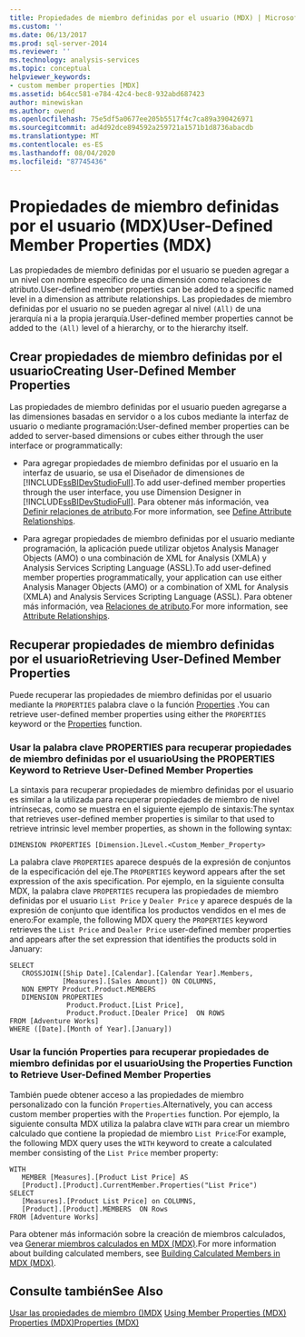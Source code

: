 ```yaml
---
title: Propiedades de miembro definidas por el usuario (MDX) | Microsoft Docs
ms.custom: ''
ms.date: 06/13/2017
ms.prod: sql-server-2014
ms.reviewer: ''
ms.technology: analysis-services
ms.topic: conceptual
helpviewer_keywords:
- custom member properties [MDX]
ms.assetid: b64cc581-e784-42c4-bec8-932abd687423
author: minewiskan
ms.author: owend
ms.openlocfilehash: 75e5df5a0677ee205b5517f4c7ca89a390426971
ms.sourcegitcommit: ad4d92dce894592a259721a1571b1d8736abacdb
ms.translationtype: MT
ms.contentlocale: es-ES
ms.lasthandoff: 08/04/2020
ms.locfileid: "87745436"
---
```

# <a name="user-defined-member-properties-mdx"></a><span data-ttu-id="167e8-102">Propiedades de miembro definidas por el usuario (MDX)</span><span class="sxs-lookup"><span data-stu-id="167e8-102">User-Defined Member Properties (MDX)</span></span>
  <span data-ttu-id="167e8-103">Las propiedades de miembro definidas por el usuario se pueden agregar a un nivel con nombre específico de una dimensión como relaciones de atributo.</span><span class="sxs-lookup"><span data-stu-id="167e8-103">User-defined member properties can be added to a specific named level in a dimension as attribute relationships.</span></span> <span data-ttu-id="167e8-104">Las propiedades de miembro definidas por el usuario no se pueden agregar al nivel `(All)` de una jerarquía ni a la propia jerarquía.</span><span class="sxs-lookup"><span data-stu-id="167e8-104">User-defined member properties cannot be added to the `(All)` level of a hierarchy, or to the hierarchy itself.</span></span>  
  
## <a name="creating-user-defined-member-properties"></a><span data-ttu-id="167e8-105">Crear propiedades de miembro definidas por el usuario</span><span class="sxs-lookup"><span data-stu-id="167e8-105">Creating User-Defined Member Properties</span></span>  
 <span data-ttu-id="167e8-106">Las propiedades de miembro definidas por el usuario pueden agregarse a las dimensiones basadas en servidor o a los cubos mediante la interfaz de usuario o mediante programación:</span><span class="sxs-lookup"><span data-stu-id="167e8-106">User-defined member properties can be added to server-based dimensions or cubes either through the user interface or programmatically:</span></span>  
  
-   <span data-ttu-id="167e8-107">Para agregar propiedades de miembro definidas por el usuario en la interfaz de usuario, se usa el Diseñador de dimensiones de [!INCLUDE[ssBIDevStudioFull](../../../includes/ssbidevstudiofull-md.md)].</span><span class="sxs-lookup"><span data-stu-id="167e8-107">To add user-defined member properties through the user interface, you use Dimension Designer in [!INCLUDE[ssBIDevStudioFull](../../../includes/ssbidevstudiofull-md.md)].</span></span> <span data-ttu-id="167e8-108">Para obtener más información, vea [Definir relaciones de atributo](../attribute-relationships-define.md).</span><span class="sxs-lookup"><span data-stu-id="167e8-108">For more information, see [Define Attribute Relationships](../attribute-relationships-define.md).</span></span>  
  
-   <span data-ttu-id="167e8-109">Para agregar propiedades de miembro definidas por el usuario mediante programación, la aplicación puede utilizar objetos Analysis Manager Objects (AMO) o una combinación de XML for Analysis (XMLA) y Analysis Services Scripting Language (ASSL).</span><span class="sxs-lookup"><span data-stu-id="167e8-109">To add user-defined member properties programmatically, your application can use either Analysis Manager Objects (AMO) or a combination of XML for Analysis (XMLA) and Analysis Services Scripting Language (ASSL).</span></span> <span data-ttu-id="167e8-110">Para obtener más información, vea [Relaciones de atributo](../../multidimensional-models-olap-logical-dimension-objects/attribute-relationships.md).</span><span class="sxs-lookup"><span data-stu-id="167e8-110">For more information, see [Attribute Relationships](../../multidimensional-models-olap-logical-dimension-objects/attribute-relationships.md).</span></span>  
  
## <a name="retrieving-user-defined-member-properties"></a><span data-ttu-id="167e8-111">Recuperar propiedades de miembro definidas por el usuario</span><span class="sxs-lookup"><span data-stu-id="167e8-111">Retrieving User-Defined Member Properties</span></span>  
 <span data-ttu-id="167e8-112">Puede recuperar las propiedades de miembro definidas por el usuario mediante la `PROPERTIES` palabra clave o la función [Properties](/sql/mdx/properties-mdx) .</span><span class="sxs-lookup"><span data-stu-id="167e8-112">You can retrieve user-defined member properties using either the `PROPERTIES` keyword or the [Properties](/sql/mdx/properties-mdx) function.</span></span>  
  
### <a name="using-the-properties-keyword-to-retrieve-user-defined-member-properties"></a><span data-ttu-id="167e8-113">Usar la palabra clave PROPERTIES para recuperar propiedades de miembro definidas por el usuario</span><span class="sxs-lookup"><span data-stu-id="167e8-113">Using the PROPERTIES Keyword to Retrieve User-Defined Member Properties</span></span>  
 <span data-ttu-id="167e8-114">La sintaxis para recuperar propiedades de miembro definidas por el usuario es similar a la utilizada para recuperar propiedades de miembro de nivel intrínsecas, como se muestra en el siguiente ejemplo de sintaxis:</span><span class="sxs-lookup"><span data-stu-id="167e8-114">The syntax that retrieves user-defined member properties is similar to that used to retrieve intrinsic level member properties, as shown in the following syntax:</span></span>  
  
 `DIMENSION PROPERTIES [Dimension.]Level.<Custom_Member_Property>`  
  
 <span data-ttu-id="167e8-115">La palabra clave `PROPERTIES` aparece después de la expresión de conjuntos de la especificación del eje.</span><span class="sxs-lookup"><span data-stu-id="167e8-115">The `PROPERTIES` keyword appears after the set expression of the axis specification.</span></span> <span data-ttu-id="167e8-116">Por ejemplo, en la siguiente consulta MDX, la palabra clave `PROPERTIES` recupera las propiedades de miembro definidas por el usuario `List Price` y `Dealer Price` y aparece después de la expresión de conjunto que identifica los productos vendidos en el mes de enero:</span><span class="sxs-lookup"><span data-stu-id="167e8-116">For example, the following MDX query the `PROPERTIES` keyword retrieves the `List Price` and `Dealer Price` user-defined member properties and appears after the set expression that identifies the products sold in January:</span></span>  
  
```  
SELECT   
   CROSSJOIN([Ship Date].[Calendar].[Calendar Year].Members,   
             [Measures].[Sales Amount]) ON COLUMNS,  
   NON EMPTY Product.Product.MEMBERS  
   DIMENSION PROPERTIES   
              Product.Product.[List Price],  
              Product.Product.[Dealer Price]  ON ROWS  
FROM [Adventure Works]  
WHERE ([Date].[Month of Year].[January])   
```  
  
### <a name="using-the-properties-function-to-retrieve-user-defined-member-properties"></a><span data-ttu-id="167e8-117">Usar la función Properties para recuperar propiedades de miembro definidas por el usuario</span><span class="sxs-lookup"><span data-stu-id="167e8-117">Using the Properties Function to Retrieve User-Defined Member Properties</span></span>  
 <span data-ttu-id="167e8-118">También puede obtener acceso a las propiedades de miembro personalizado con la función `Properties`.</span><span class="sxs-lookup"><span data-stu-id="167e8-118">Alternatively, you can access custom member properties with the `Properties` function.</span></span> <span data-ttu-id="167e8-119">Por ejemplo, la siguiente consulta MDX utiliza la palabra clave `WITH` para crear un miembro calculado que contiene la propiedad de miembro `List Price`:</span><span class="sxs-lookup"><span data-stu-id="167e8-119">For example, the following MDX query uses the `WITH` keyword to create a calculated member consisting of the `List Price` member property:</span></span>  
  
```  
WITH   
   MEMBER [Measures].[Product List Price] AS  
   [Product].[Product].CurrentMember.Properties("List Price")  
SELECT   
   [Measures].[Product List Price] on COLUMNS,  
   [Product].[Product].MEMBERS  ON Rows  
FROM [Adventure Works]  
```  
  
 <span data-ttu-id="167e8-120">Para obtener más información sobre la creación de miembros calculados, vea [Generar miembros calculados en MDX &#40;MDX&#41;](mdx-calculated-members-building-calculated-members.md).</span><span class="sxs-lookup"><span data-stu-id="167e8-120">For more information about building calculated members, see [Building Calculated Members in MDX &#40;MDX&#41;](mdx-calculated-members-building-calculated-members.md).</span></span>  
  
## <a name="see-also"></a><span data-ttu-id="167e8-121">Consulte también</span><span class="sxs-lookup"><span data-stu-id="167e8-121">See Also</span></span>  
 <span data-ttu-id="167e8-122">[Usar las propiedades de miembro &#40;&#41;MDX](mdx-member-properties.md) </span><span class="sxs-lookup"><span data-stu-id="167e8-122">[Using Member Properties &#40;MDX&#41;](mdx-member-properties.md) </span></span>  
 [<span data-ttu-id="167e8-123">Properties &#40;MDX&#41;</span><span class="sxs-lookup"><span data-stu-id="167e8-123">Properties &#40;MDX&#41;</span></span>](/sql/mdx/properties-mdx)  
  
  
